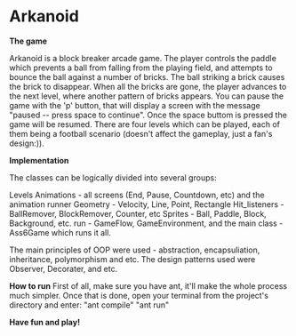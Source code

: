 # Arkanoid
**The game** 

Arkanoid is a block breaker arcade game.
The player controls the paddle which prevents a ball from falling from the playing field, and attempts to bounce the ball against a number of bricks. The ball striking a brick causes the brick to disappear. When all the bricks are gone, the player advances to the next level, where another pattern of bricks appears.
You can pause the game with the 'p' button, that will display a screen with the message "paused -- press space to continue". Once the space buttom is pressed the game will be resumed.
There are four levels which can be played, each of them being a football scenario (doesn't affect the gameplay, just a fan's design:)).

**Implementation**

The classes can be logically divided into several groups:

Levels 
Animations - all screens (End, Pause, Countdown, etc) and the animation runner
Geometry - Velocity, Line, Point, Rectangle
Hit_listeners - BallRemover, BlockRemover, Counter, etc
Sprites - Ball, Paddle, Block, Background, etc. run - GameFlow, GameEnvironment, and
the main class - Ass6Game which runs it all.

The main principles of OOP were used -  abstraction, encapsuliation, inheritance, polymorphism and etc.
The design patterns used were Observer, Decorater, and etc.


**How to run**
First of all, make sure you have ant, it'll make the whole process much simpler.
Once that is done, open your terminal from the project's directory and enter:
"ant compile"
"ant run"

**Have fun and play!**

